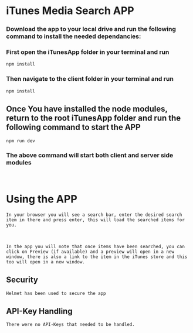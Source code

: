 # iTunes Media Search APP

### Download the app to your local drive and run the following command to install the needed dependancies:

### First open the iTunesApp folder in your terminal and run

    npm install

### Then navigate to the client folder in your terminal and run

    npm install

## Once You have installed the node modules, return to the root iTunesApp folder and run the following command to start the APP

    npm run dev

### The above command will start both client and server side modules

<br>

# Using the APP

    In your browser you will see a search bar, enter the desired search item in there and press enter, this will load the searched items for you.

<br>

    In the app you will note that once items have been searched, you can click on Preview (if available) and a preview will open in a new window, there is also a link to the item in the iTunes store and this too will open in a new window.

## Security

    Helmet has been used to secure the app

## API-Key Handling

    There were no API-Keys that needed to be handled.

